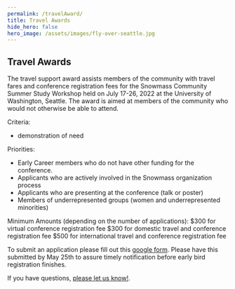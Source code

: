 ```yaml
---
permalink: /travelAward/
title: Travel Awards
hide_hero: false
hero_image: /assets/images/fly-over-seattle.jpg
---
```


## Travel Awards

The travel support award assists members of the community with travel fares and conference registration fees for the Snowmass Community Summer Study Workshop held on July 17-26, 2022 at the University of Washington, Seattle. The award is aimed at members of the community who would not otherwise be able to attend. 

Criteria:
* demonstration of need

Priorities:
* Early Career members who do not have other funding for the conference.
* Applicants who are actively involved in the Snowmass organization process 
* Applicants who are presenting at the conference (talk or poster)
* Members of underrepresented groups (women and underrepresented minorities)

Minimum Amounts (depending on the number of applications):
$300 for virtual conference registration fee
$300 for domestic travel and conference registration fee
$500 for international travel and conference registration fee

To submit an application please fill out this [google form](https://forms.gle/EtEwoWwPwUWoqLZA6). Please have this submitted by May 25th to assure timely notification before early bird registration finishes.

If you have questions, [please let us know!](mailto:snowmass-loc2022@uw.edu).
